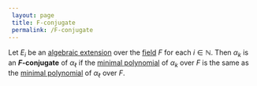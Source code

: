 ```yaml
---
 layout: page
 title: F-conjugate
 permalink: /F-conjugate
---
```

Let $E_i$ be an [algebraic extension](https://defsmath.github.io/DefsMath/algebraic_extension) over the [field](https://defsmath.github.io/DefsMath/field) $F$ for each $i\in \mathbb N$. Then $\alpha_k$ is an **$F$-conjugate** of $\alpha_\ell$ if the [minimal polynomial](https://defsmath.github.io/DefsMath/algebraic_element_of_an_algebra) of $\alpha_k$ over $F$ is the same as the [minimal polynomial](https://defsmath.github.io/DefsMath/################################minimal_polynomial) of $\alpha_\ell$ over $F$. 